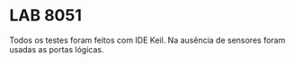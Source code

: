 # LAB 8051

Todos os testes foram feitos com IDE Keil. Na ausência de sensores foram usadas as portas lógicas.
